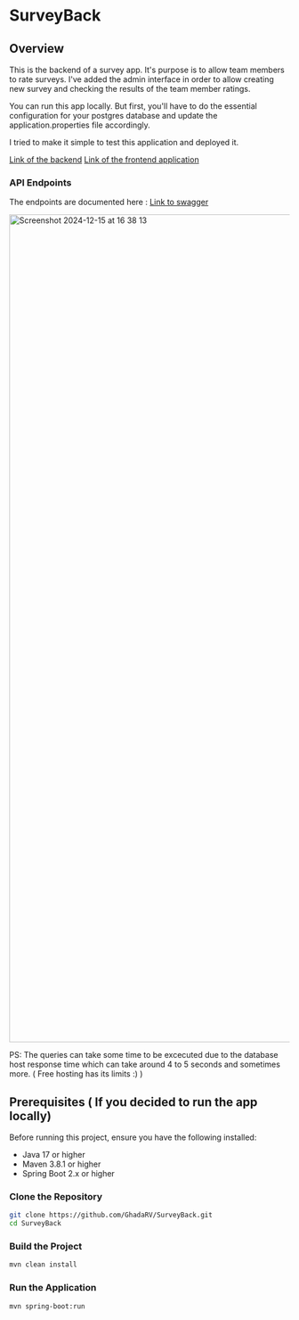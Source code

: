 # SurveyBack

## Overview
This is the backend of a survey app. It's purpose is to allow team members to rate surveys. 
I've added the admin interface in order to allow creating new survey and checking the results of the team member ratings. 

You can run this app locally. But first, you'll have to do the essential configuration for your postgres database and update the application.properties file accordingly. 

I tried to make it simple to test this application and deployed it. 

[Link of the backend](https://surveyback-vb8s.onrender.com)
[Link of the frontend application](https://survey-neon.vercel.app/)

### API Endpoints
The endpoints are documented here : 
[Link to swagger](https://surveyback-vb8s.onrender.com/swagger-ui/index.html#/)

<img width="1485" alt="Screenshot 2024-12-15 at 16 38 13" src="https://github.com/user-attachments/assets/f99edfdd-0376-4408-821b-bec09d22947b" />

PS: The queries can take some time to be excecuted due to the database host response time which can take around 4 to 5 seconds and sometimes more. ( Free hosting has its limits :) )


## Prerequisites ( If you decided to run the app locally)

Before running this project, ensure you have the following installed:

- Java 17 or higher
- Maven 3.8.1 or higher
- Spring Boot 2.x or higher

### Clone the Repository

```bash
git clone https://github.com/GhadaRV/SurveyBack.git
cd SurveyBack
```

### Build the Project

```bash
mvn clean install
```
### Run the Application

```bash
mvn spring-boot:run
```




